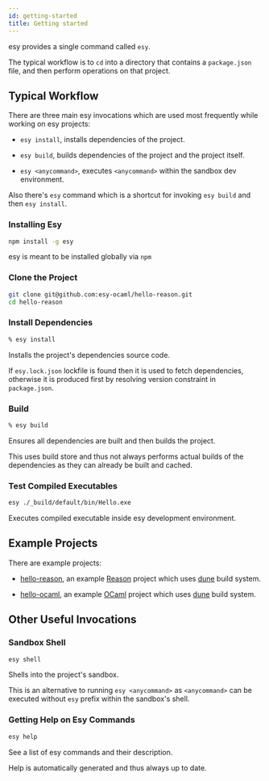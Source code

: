 ```yaml
---
id: getting-started
title: Getting started
---
```


esy provides a single command called `esy`.

The typical workflow is to `cd` into a directory that contains a `package.json`
file, and then perform operations on that project.

## Typical Workflow

There are three main esy invocations which are used most frequently while
working on esy projects:

- `esy install`, installs dependencies of the project.

- `esy build`, builds dependencies of the project and the project itself.

- `esy <anycommand>`, executes `<anycommand>` within the sandbox dev
  environment.

Also there's `esy` command which is a shortcut for invoking `esy build` and then
`esy install`.

### Installing Esy

```bash
npm install -g esy
```

esy is meant to be installed globally via `npm`

### Clone the Project

```bash
git clone git@github.com:esy-ocaml/hello-reason.git
cd hello-reason
```

### Install Dependencies

```bash
% esy install
```

Installs the project's dependencies source code.

If `esy.lock.json` lockfile is found then it is used to fetch dependencies,
otherwise it is produced first by resolving version constraint in `package.json`.

### Build

```bash
% esy build
```

Ensures all dependencies are built and then builds the project.

This uses build store and thus not always performs actual builds of the
dependencies as they can already be built and cached.

### Test Compiled Executables

```bash
esy ./_build/default/bin/Hello.exe
```

Executes compiled executable inside esy development environment.

## Example Projects

There are example projects:

- [hello-reason](https://github.com/esy-ocaml/hello-reason), an example
  [Reason][] project which uses [dune][] build system.

- [hello-ocaml](https://github.com/esy-ocaml/hello-ocaml), an example [OCaml][]
  project which uses [dune][] build system.

## Other Useful Invocations

### Sandbox Shell

```bash
esy shell
```

Shells into the project's sandbox.

This is an alternative to running `esy <anycommand>` as `<anycommand>` can be
executed without `esy` prefix within the sandbox's shell.

### Getting Help on Esy Commands

```bash
esy help
```

See a list of esy commands and their description.

Help is automatically generated and thus always up to date.

[dune]: https://github.com/ocaml/dune
[reason]: https://reasonml.github.io/
[ocaml]: https://ocaml.org/
